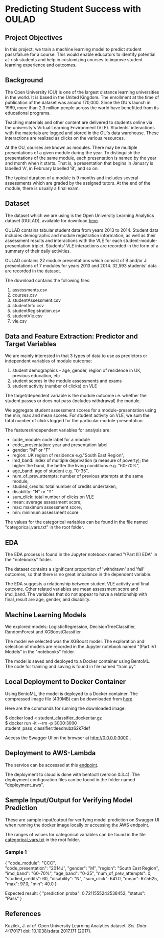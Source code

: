 # Predicting Student Success with OULAD

## Project Objectives
In this project, we train a machine learning model to predict student pass/failure for a course.  This would enable educators to identify potential at-risk students and help in customizing courses to improve student learning experience and outcomes.

## Background
The Open University (OU) is one of the largest distance learning universities in the world.  It is based in the United Kingdom.  The enrollment at the time of publication of the dataset was around 170,000.  Since the OU's launch in 1969, more than 2.3 million people across the world have benefitted from its educational programs.  

Teaching materials and other content are delivered to students online via the university's Virtual Learning Environment (VLE).  Students' interactions with the materials are logged and stored in the OU's data warehouse.  These interactions are realized as clicks on the various resources.

At the OU, courses are known as modules.  There may be  multiple presentations of a given module during the year.  To distinguish the presentations of the same module, each presentation is named by the year and month when it starts.  That is, a presentation that begins in January is labelled 'A', in February labelled 'B', and so on.

The typical duration of a module is 9 months and includes several assessments which are graded by the assigned tutors.  At the end of the module, there is usually a final exam.
  

## Dataset
The dataset which we are using is the Open University Learning Analytics dataset (OULAD), available for download [here](https://analyse.kmi.open.ac.uk/open_dataset/download).

OULAD contains tabular student data from years 2013 to 2014.  Student data includes demographic and module registration information, as well as their assessment results and interactions with the VLE for each student-module-presentation triplet.  Students' VLE interactions are recorded in the form of a summary of their daily activities.

OULAD contains 22 module presentations which consist of B and/or J presentations of 7 modules for years 2013 and 2014.  32,593 students' data are recorded in the dataset.

The download contains the following files:
  
1. assessments.csv  
2. courses.csv
3. studentAssessment.csv
4. studentInfo.csv
5. studentRegistration.csv
6. studentVle.csv
7. vle.csv

## Data and Feature Extraction: Predictor and Target Variables

We are mainly interested in that 3 types of data to use as predictors or independent variables of module outcome: 

1. student demographics - age, gender, region of residence in UK, previous education, etc
2. student scores in the module assessments and exams
3. student activity (number of clicks) on VLE

The target/dependent variable is the module outcome i.e. whether the student passes or does not pass (includes withdrawal) the module.

We aggregate student assessment scores for a module-presentation using the min, max and mean scores.  For student activity on VLE, we sum the total number of clicks logged for the particular module-presentation.

The features/independent variables for analysis are:

  - code\_module: code label for a module  
  - code\_presentation: year and presentation label
  - gender: "M" or "F"
  - region: UK region of residence e.g."South East Region",
  - imd\_band: index of multiple deprivation (a measure of poverty); the higher the band, the better the living conditions e.g. "60-70%",
  - age\_band: age of student e.g. "0-35",
  - num\_of\_prev\_attempts: number of previous attempts at the same module,
  - studied\_credits: total number of credits undertaken,
  - disability: "N" or "Y"
  - sum\_click: total number of clicks on VLE
  - mean: average assessment score,
  - max: maximum assessment score,
  - min: minimum assessment score

The values for the categorical variables can be found in the file named "categorical_vars.txt" in the root folder.

## EDA

The EDA process is found in the Jupyter notebook named "(Part III) EDA" in the "notebooks" folder.

The dataset contains a significant proportion of 'withdrawn' and 'fail' outcomes, so that there is no great imbalance in the dependent variable.

The EDA suggests a relationship between student VLE activity and final outcome.  Other related variables are mean assessment score and imd_band.  The variables that do not appear to have a relationship with final\_result are age, gender, and disability.

## Machine Learning Models

We explored models: LogisticRegression, DecisionTreeClassifier, RandomForest and XGBoostClassifier.  

The model we selected was the XGBoost model.  The exploration and selection of models are recorded in the Jupyter notebook named "(Part IV) Models" in the "notebooks" folder.

The model is saved and deployed to a Docker container using BentoML.  The code for training and saving is found in file named "train.py".

## Local Deployment to Docker Container

Using BentoML, the model is deployed to a Docker container.  The compressed image file (430MB) can be downloaded from [here](https://drive.google.com/file/d/1edbA3JALoFLHAe1QDcsYhjoxbWvQwooX/view?usp=sharing).

Here are the commands for running the downloaded image:  

$ docker load < student\_classifier\_docker.tar.gz  
$ docker run -it --rm -p 3000:3000 student\_pass\_classifier:tleednubz62k7def

Access the Swagger UI on the browser at http://0.0.0.0:3000 .

## Deployment to AWS-Lambda

The service can be accessed at this [endpoint](https://phds14b69i.execute-api.ap-southeast-1.amazonaws.com/). 

The deployment to cloud is done with bentoctl (version 0.3.4).  The deployment configuration files can be found in the folder named "deployment_aws".


## Sample Input/Output for Verifying Model Prediction

These are sample input/output for verifying model prediction on Swagger UI when running the docker image locally or accessing the AWS endpoint.

The ranges of values for categorical variables can be found in the file [categorical\_vars.txt](./categorical_vars.txt) in the root folder.

### Sample 1
{
  "code\_module": "CCC",  
  "code\_presentation": "2014J",
  "gender": "M",
  "region": "South East Region",
  "imd\_band": "60-70%",
  "age\_band": "0-35",
  "num\_of\_prev\_attempts": 0,
  "studied\_credits": 60,
  "disability": "N",
  "sum\_click": 641.0,
  "mean": 67.5625,
  "max": 97.0,
  "min": 40.0
}

Expected result:
{
  "prediction proba": 0.7211555242538452,
  "status": "Pass"
}

## References

Kuzilek, J. _et al._  Open University Learning Analytics dataset.  _Sci. Data_ 4:170171 doi: 10.1038/sdata.2017.171 (2017).










